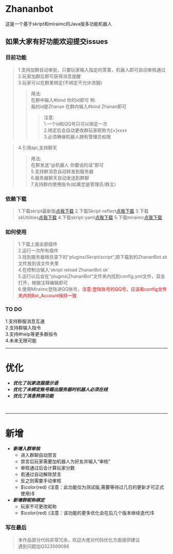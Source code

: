 # Zhananbot
这是一个基于skript和miraimc的Java版多功能机器人  

## 如果大家有好功能欢迎提交issues

### 目前功能

>1.支持加群自动审批，只要玩家输入指定的答案，机器人即可自动审核通过  
>2.玩家加群后即可获得消息提醒  
>3.玩家可以在群里绑定(不绑定不允许进服)
>>用法:  
>>在群中输入#bind 你的id即可
>>例:  
>>我的id是Zhanan  在群内输入#bind Zhanan即可
>>>注意:  
>>>1.一个id和QQ号只可以绑定一次  
>>>2.绑定后会自动更改群玩家昵称为[×]xxxx  
>>>3.必须确保机器人拥有管理员权限  

>4.引用api,支持聊天
>>用法:  
>>在群发送“@机器人 你要说的话”即可  
>>5.支持群消息自动转发到服务器  
>>6.服务器聊天自动发送到群聊  
>>7.支持群内使用指令(如果您是管理员/群主)



### 依赖下载
>1.下载skript最新版[点我下载](https://github.com/SkriptLang/Skript/releases)
>2.下载Skript-reflect[点我下载](https://github.com/TPGamesNL/skript-reflect/releases)
>3.下载skUtilities[点我下载](https://github.com/tim740/skUtilities/releases)
>4.下载skript-yaml[点我下载](https://github.com/Sashie/skript-yaml/releases)
>5.下载miraimc[点我下载](https://github.com/DreamVoid/MiraiMC/releases)

### 如何使用
>1.下载上面全部插件  
>2.运行一次所有插件  
>3.找到服务器根目录下的"plugins/Skript/script",把下载到的ZhananBot.sk文件放到该文件夹里  
>4.在控制台输入'skript reload ZhananBot.sk'  
>5.运行以后会在"plugins\ZhananBot"文件夹内找到config.yml文件，双击打开，根据注释编辑即可  
>6.使用Miraimc登陆进QQ账号，<font color=red>注意:登陆账号的QQ号，应该和config文件夹内的Bot_Account保持一致</font>

### TO DO
1.支持群服消息互通  
2.支持群输入指令  
3.支持#help等更多群指令  
4.未来无限可能  

---

# 优化
- ***优化了玩家进服提示语***
- ***优化了未绑定账号踢出服务器时机器人必须在线***
- ***优化了消息转换功能***
<br>

---

# 新增
- ***新增入群审核***
   - 进入群聊自动禁言
   - 禁言后玩家需要加机器人为好友并输入“审核”
   - 审核通过后会计算玩家分数
   - 若通过自动解除禁言
   - 反之则需要手动审核
   - $\color{red} {注意：此功能仅为测试版,需要等待过几日的更新才可正式使用}$
- ***新增群昵称绑定***
  - 玩家不可更改昵称
  - $\color{red} {注意：该功能的更多优化会在后几个版本继续迭代}$

### 写在最后
>本作品部分代码非常冗余，欢迎大佬对代码优化方面提供建议  
>遇到问题加Q323569086
